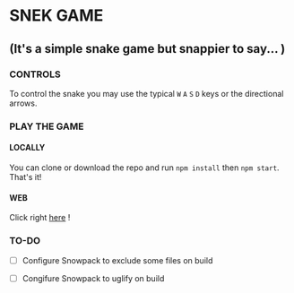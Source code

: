 # SNEK GAME

## (It's a simple snake game but snappier to say... )

### CONTROLS

To control the snake you may use the typical `W` `A` `S` `D` keys or the directional arrows.

### PLAY THE GAME

#### LOCALLY

You can clone or download the repo and run `npm install` then `npm start`. That's it!

#### WEB

Click right [here](https://arduored.github.io/snek/) !

### TO-DO

-   [ ] Configure Snowpack to exclude some files on build

-   [ ] Congifure Snowpack to uglify on build
